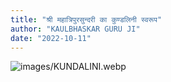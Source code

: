```yaml
---
title: "श्री महात्रिपुरसुन्दरी का कुण्डलिनी स्वरूप"
author: "KAULBHASKAR GURU JI"
date: "2022-10-11"
---
```


![images/KUNDALINI.webp](/KUNDALINI.webp)
